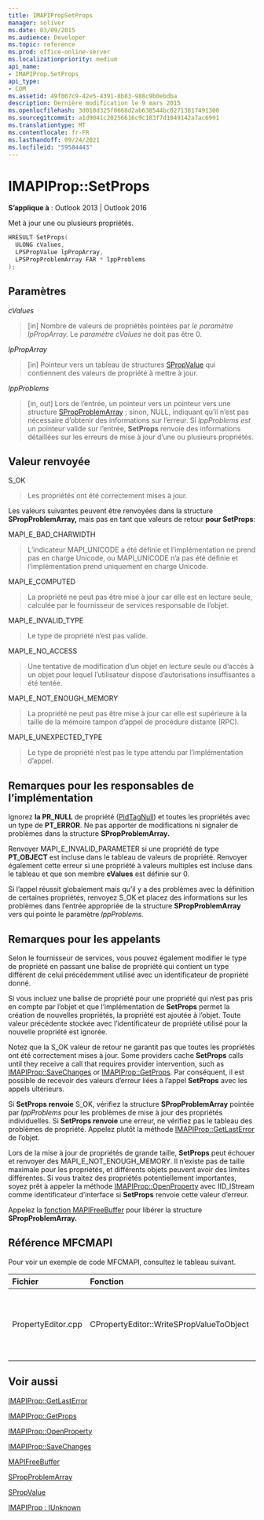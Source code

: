 ```yaml
---
title: IMAPIPropSetProps
manager: soliver
ms.date: 03/09/2015
ms.audience: Developer
ms.topic: reference
ms.prod: office-online-server
ms.localizationpriority: medium
api_name:
- IMAPIProp.SetProps
api_type:
- COM
ms.assetid: 49f007c9-42e5-4391-8b83-988c9b0ebdba
description: Dernière modification le 9 mars 2015
ms.openlocfilehash: 3d010d325f0668d2ab638544bc02713817491300
ms.sourcegitcommit: a1d9041c20256616c9c183f7d1049142a7ac6991
ms.translationtype: MT
ms.contentlocale: fr-FR
ms.lasthandoff: 09/24/2021
ms.locfileid: "59584443"
---
```

# <a name="imapipropsetprops"></a>IMAPIProp::SetProps

  
  
**S’applique à** : Outlook 2013 | Outlook 2016 
  
Met à jour une ou plusieurs propriétés.
  
```cpp
HRESULT SetProps(
  ULONG cValues,
  LPSPropValue lpPropArray,
  LPSPropProblemArray FAR * lppProblems
);
```

## <a name="parameters"></a>Paramètres

 _cValues_
  
> [in] Nombre de valeurs de propriétés pointées par _le paramètre lpPropArray._ Le  _paramètre cValues_ ne doit pas être 0. 
    
 _lpPropArray_
  
> [in] Pointeur vers un tableau de structures [SPropValue](spropvalue.md) qui contiennent des valeurs de propriété à mettre à jour. 
    
 _lppProblems_
  
> [in, out] Lors de l’entrée, un pointeur vers un pointeur vers une structure [SPropProblemArray](spropproblemarray.md) ; sinon, NULL, indiquant qu’il n’est pas nécessaire d’obtenir des informations sur l’erreur. Si  _lppProblems est_ un pointeur valide sur l’entrée, **SetProps** renvoie des informations détaillées sur les erreurs de mise à jour d’une ou plusieurs propriétés. 
    
## <a name="return-value"></a>Valeur renvoyée

S_OK 
  
> Les propriétés ont été correctement mises à jour.
    
Les valeurs suivantes peuvent être renvoyées dans la structure **SPropProblemArray,** mais pas en tant que valeurs de retour **pour SetProps**:
  
MAPI_E_BAD_CHARWIDTH 
  
> L’indicateur MAPI_UNICODE a été définie et l’implémentation ne prend pas en charge Unicode, ou MAPI_UNICODE n’a pas été définie et l’implémentation prend uniquement en charge Unicode.
    
MAPI_E_COMPUTED 
  
> La propriété ne peut pas être mise à jour car elle est en lecture seule, calculée par le fournisseur de services responsable de l’objet.
    
MAPI_E_INVALID_TYPE 
  
> Le type de propriété n’est pas valide.
    
MAPI_E_NO_ACCESS 
  
> Une tentative de modification d’un objet en lecture seule ou d’accès à un objet pour lequel l’utilisateur dispose d’autorisations insuffisantes a été tentée.
    
MAPI_E_NOT_ENOUGH_MEMORY 
  
> La propriété ne peut pas être mise à jour car elle est supérieure à la taille de la mémoire tampon d’appel de procédure distante (RPC).
    
MAPI_E_UNEXPECTED_TYPE 
  
> Le type de propriété n’est pas le type attendu par l’implémentation d’appel.
    
## <a name="notes-to-implementers"></a>Remarques pour les responsables de l’implémentation

Ignorez **la PR_NULL** de propriété ([PidTagNull](pidtagnull-canonical-property.md)) et toutes les propriétés avec un type de **PT_ERROR**. Ne pas apporter de modifications ni signaler de problèmes dans la structure **SPropProblemArray.** 
  
Renvoyer MAPI_E_INVALID_PARAMETER si une propriété de type **PT_OBJECT** est incluse dans le tableau de valeurs de propriété. Renvoyer également cette erreur si une propriété à valeurs multiples est incluse dans le tableau et que son membre **cValues** est définie sur 0. 
  
Si l’appel réussit globalement mais qu’il y a des problèmes avec la définition de certaines propriétés, renvoyez S_OK et placez des informations sur les problèmes dans l’entrée appropriée de la structure **SPropProblemArray** vers qui pointe le paramètre _lppProblems._ 
  
## <a name="notes-to-callers"></a>Remarques pour les appelants

Selon le fournisseur de services, vous pouvez également modifier le type de propriété en passant une balise de propriété qui contient un type différent de celui précédemment utilisé avec un identificateur de propriété donné.
  
Si vous incluez une balise de propriété pour une propriété qui n’est pas pris en compte par l’objet et que l’implémentation de **SetProps** permet la création de nouvelles propriétés, la propriété est ajoutée à l’objet. Toute valeur précédente stockée avec l’identificateur de propriété utilisé pour la nouvelle propriété est ignorée. 
  
Notez que la S_OK valeur de retour ne garantit pas que toutes les propriétés ont été correctement mises à jour. Some providers cache **SetProps** calls until they receive a call that requires provider intervention, such as [IMAPIProp::SaveChanges](imapiprop-savechanges.md) or [IMAPIProp::GetProps](imapiprop-getprops.md). Par conséquent, il est possible de recevoir des valeurs d’erreur liées à l’appel **SetProps** avec les appels ultérieurs. 
  
Si **SetProps renvoie** S_OK, vérifiez la structure **SPropProblemArray** pointée par  _lppProblems_ pour les problèmes de mise à jour des propriétés individuelles. Si **SetProps renvoie** une erreur, ne vérifiez pas le tableau des problèmes de propriété. Appelez plutôt la méthode [IMAPIProp::GetLastError](imapiprop-getlasterror.md) de l’objet. 
  
Lors de la mise à jour de propriétés de grande taille, **SetProps** peut échouer et renvoyer des MAPI_E_NOT_ENOUGH_MEMORY. Il n’existe pas de taille maximale pour les propriétés, et différents objets peuvent avoir des limites différentes. Si vous traitez des propriétés potentiellement importantes, soyez prêt à appeler la méthode [IMAPIProp::OpenProperty](imapiprop-openproperty.md) avec IID_IStream comme identificateur d’interface si **SetProps** renvoie cette valeur d’erreur. 
  
Appelez la [fonction MAPIFreeBuffer](mapifreebuffer.md) pour libérer la structure **SPropProblemArray.** 
  
## <a name="mfcmapi-reference"></a>Référence MFCMAPI

Pour voir un exemple de code MFCMAPI, consultez le tableau suivant.
  
|**Fichier**|**Fonction**|**Commentaire**|
|:-----|:-----|:-----|
|PropertyEditor.cpp  <br/> |CPropertyEditor::WriteSPropValueToObject  <br/> |MFCMAPI utilise la méthode **IMAPIProp::SetProps** pour écrire une propriété dans un objet une fois la propriété modifiée.  <br/> |
   
## <a name="see-also"></a>Voir aussi



[IMAPIProp::GetLastError](imapiprop-getlasterror.md)
  
[IMAPIProp::GetProps](imapiprop-getprops.md)
  
[IMAPIProp::OpenProperty](imapiprop-openproperty.md)
  
[IMAPIProp::SaveChanges](imapiprop-savechanges.md)
  
[MAPIFreeBuffer](mapifreebuffer.md)
  
[SPropProblemArray](spropproblemarray.md)
  
[SPropValue](spropvalue.md)
  
[IMAPIProp : IUnknown](imapipropiunknown.md)

